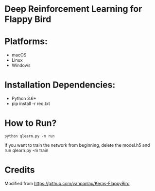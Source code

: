 # Deep Reinforcement Learning for Flappy Bird

# Platforms:
* macOS
* Linux
* Windows

# Installation Dependencies:
* Python 3.6+
* pip install -r req.txt

# How to Run?

```
python qlearn.py -m run
```

If you want to train the network from beginning, delete the model.h5 and run qlearn.py -m train

# Credits
Modified from https://github.com/yanpanlau/Keras-FlappyBird

